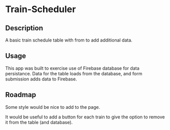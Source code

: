 # Train-Scheduler

## Description

A basic train schedule table with from to add additional data.

## Usage

This app was built to exercise use of Firebase database for data persistance.
Data for the table loads from the database, and form submission adds data to Firebase.

## Roadmap

Some style would be nice to add to the page.

It would be useful to add a button for each train to give the option to remove it from the table (and database).
